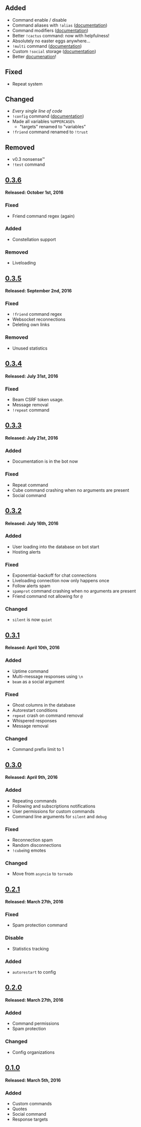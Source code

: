 
## Added
 - Command enable / disable
 - Command aliases with `!alias` ([documentation](http://cactusbot.readthedocs.io/en/stable/user/alias.html))
 - Command modifiers ([documentation](http://cactusbot.readthedocs.io/en/stable/user/variables.html#modifiers))
 - Better `!cactus` command: now with helpfulness!
 - Absolutely no easter eggs anywhere...
 - `!multi` command ([documentation](http://cactusbot.readthedocs.io/en/stable/user/multi.html))
 - Custom `!social` storage ([documentation](http://cactusbot.readthedocs.io/en/stable/user/social.html))
 - Better [documenation](http://cactusbot.readthedocs.io/en/stable/)!

## Fixed
 - Repeat system

## Changed
 - *Every single line of code*
 - `!config` command ([documentation](http://cactusbot.readthedocs.io/en/stable/user/config.html))
 - Made all variables `%UPPERCASE%`
     - "targets" renamed to "variables"
 - `!friend` command renamed to `!trust`

## Removed
 - v0.3 nonsense™
 - `!test` command

## [0.3.6](https://github.com/CactusDev/CactusBot/releases/tag/v0.3.6)

#### Released: October 1st, 2016

### Fixed
 - Friend command regex (again)

### Added
 - Constellation support

### Removed
 - Liveloading

## [0.3.5](https://github.com/CactusDev/CactusBot/releases/tag/v0.3.5)

#### Released: September 2nd, 2016

### Fixed
 - `!friend` command regex
 - Websocket reconnections
 - Deleting own links

### Removed
 - Unused statistics

## [0.3.4](https://github.com/CactusDev/CactusBot/releases/tag/v0.3.4)

#### Released: July 31st, 2016 

### Fixed
 - Beam CSRF token usage.
 - Message removal
 - `!repeat` command

## [0.3.3](https://github.com/CactusDev/CactusBot/releases/tag/v0.3.3)

#### Released: July 21st, 2016

### Added
 - Documentation is in the bot now

### Fixed
 - Repeat command
 - Cube command crashing when no arguments are present
 - Social command

## [0.3.2](https://github.com/CactusDev/CactusBot/releases/tag/v0.3.2)

#### Released: July 16th, 2016 

### Added
 - User loading into the database on bot start
 - Hosting alerts

### Fixed
 - Exponential-backoff for chat connections
 - Liveloading connection now only happens once
 - Follow alerts spam
 - `spamprot` command crashing when no arguments are present
 - Friend command not allowing for `@`

### Changed
 - `silent` is now `quiet`

## [0.3.1](https://github.com/CactusDev/CactusBot/releases/tag/v0.3.1)

#### Released: April 10th, 2016 

### Added
 - Uptime command
 - Multi-message responses using `\n`
 - `beam` as a social argument

### Fixed
 - Ghost columns in the database
 - Autorestart conditions
 - `repeat` crash on command removal
 - Whispered responses
 - Message removal

### Changed
 - Command prefix limit to 1

## [0.3.0](https://github.com/CactusDev/CactusBot/releases/tag/v0.3)

#### Released: April 9th, 2016

### Added
 - Repeating commands
 - Following and subscriptions notifications
 - User permissions for custom commands
 - Command line arguments for `silent` and `debug`

### Fixed
 - Reconnection spam
 - Random disconnections
 - `!cube`ing emotes

### Changed
 - Move from `asyncio` to `tornado`

## [0.2.1](https://github.com/CactusDev/CactusBot/releases/tag/v0.2.1)

#### Released: March 27th, 2016

### Fixed
 - Spam protection command

### Disable
 - Statistics tracking

### Added
 - `autorestart` to config

## [0.2.0](https://github.com/CactusDev/CactusBot/releases/tag/v0.2)

#### Released: March 27th, 2016

### Added
 - Command permissions
 - Spam protection

### Changed
 - Config organizations

## [0.1.0](https://github.com/CactusDev/CactusBot/releases/tag/v0.1)

#### Released: March 5th, 2016 

### Added
 - Custom commands
 - Quotes
 - Social command
 - Response targets
